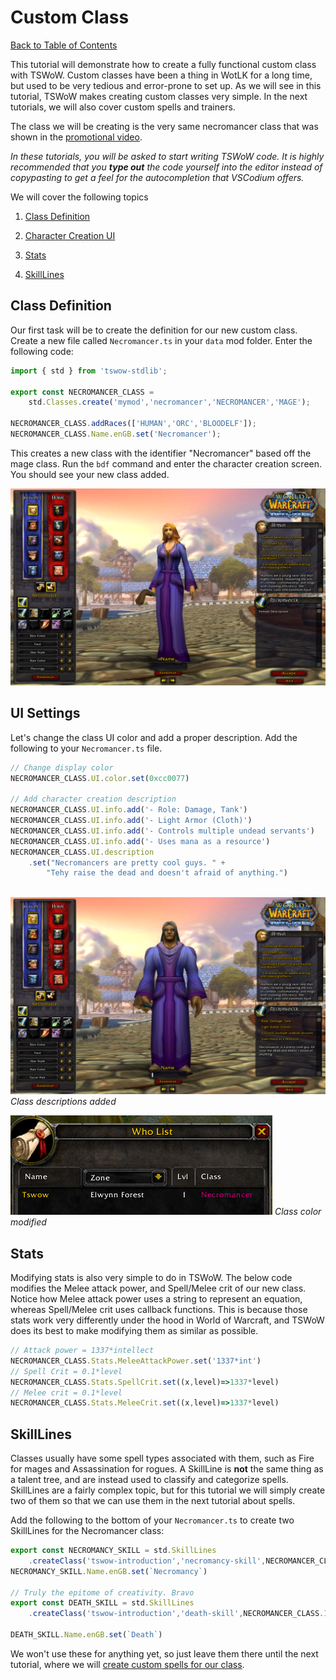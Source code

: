 # Custom Class

[Back to Table of Contents](README.md)

This tutorial will demonstrate how to create a fully functional custom class with TSWoW. Custom classes have been a thing in WotLK for a long time, but used to be very tedious and error-prone to set up. As we will see in this tutorial, TSWoW makes creating custom classes very simple. In the next tutorials, we will also cover custom spells and trainers. 

The class we will be creating is the very same necromancer class that was shown in the [promotional video]().

_In these tutorials, you will be asked to start writing TSWoW code. It is highly recommended that you **type out** the code yourself into the editor instead of copypasting to get a feel for the autocompletion that VSCodium offers._

We will cover the following topics

1. [Class Definition](#class-definition)

2. [Character Creation UI](#ui-settings)

3. [Stats](#stats)

4. [SkillLines](#skilllines)

## Class Definition
Our first task will be to create the definition for our new custom class. Create a new file called `Necromancer.ts` in your `data` mod folder. Enter the following code: 

```ts
import { std } from 'tswow-stdlib';

export const NECROMANCER_CLASS = 
    std.Classes.create('mymod','necromancer','NECROMANCER','MAGE');

NECROMANCER_CLASS.addRaces(['HUMAN','ORC','BLOODELF']);
NECROMANCER_CLASS.Name.enGB.set('Necromancer');
```

This creates a new class with the identifier "Necromancer" based off the mage class. Run the `bdf` command and enter the character creation screen. You should see your new class added.

![](necromancer-charcreate.png)

## UI Settings

Let's change the class UI color and add a proper description. Add the following to your `Necromancer.ts` file.

```ts
// Change display color
NECROMANCER_CLASS.UI.color.set(0xcc0077)

// Add character creation description
NECROMANCER_CLASS.UI.info.add('- Role: Damage, Tank')
NECROMANCER_CLASS.UI.info.add('- Light Armor (Cloth)')
NECROMANCER_CLASS.UI.info.add('- Controls multiple undead servants')
NECROMANCER_CLASS.UI.info.add('- Uses mana as a resource')
NECROMANCER_CLASS.UI.description
    .set("Necromancers are pretty cool guys. " +
        "Tehy raise the dead and doesn't afraid of anything.")
        
```

![](necromancer-description.png)
_Class descriptions added_

![](necromancer-classcolor.png)
_Class color modified_

## Stats

Modifying stats is also very simple to do in TSWoW. The below code modifies the Melee attack power, and Spell/Melee crit of our new class. Notice how Melee attack power uses a string to represent an equation, whereas Spell/Melee crit uses callback functions. This is because those stats work very differently under the hood in World of Warcraft, and TSWoW does its best to make modifying them as similar as possible.

```ts
// Attack power = 1337*intellect
NECROMANCER_CLASS.Stats.MeleeAttackPower.set('1337*int')
// Spell Crit = 0.1*level
NECROMANCER_CLASS.Stats.SpellCrit.set((x,level)=>1337*level)
// Melee crit = 0.1*level
NECROMANCER_CLASS.Stats.MeleeCrit.set((x,level)=>1337*level)
```

## SkillLines
Classes usually have some spell types associated with them, such as Fire for mages and Assassination for rogues. A SkillLine is **not** the same thing as a talent tree, and are instead used to classify and categorize spells. SkillLines are a fairly complex topic, but for this tutorial we will simply create two of them so that we can use them in the next tutorial about spells.

Add the following to the bottom of your `Necromancer.ts` to create two SkillLines for the Necromancer class:

```ts
export const NECROMANCY_SKILL = std.SkillLines
    .createClass('tswow-introduction','necromancy-skill',NECROMANCER_CLASS.ID)
NECROMANCY_SKILL.Name.enGB.set(`Necromancy`)

// Truly the epitome of creativity. Bravo
export const DEATH_SKILL = std.SkillLines
    .createClass('tswow-introduction','death-skill',NECROMANCER_CLASS.ID)

DEATH_SKILL.Name.enGB.set(`Death`)
```

We won't use these for anything yet, so just leave them there until the next tutorial, where we will [create custom spells for our class](5_CustomSpells.md).
